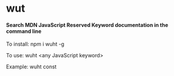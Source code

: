# wut

#### Search MDN JavaScript Reserved Keyword documentation in the command line

To install:
npm i wuht -g

To use:
wuht \<any JavaScript keyword\>

Example:
wuht const

